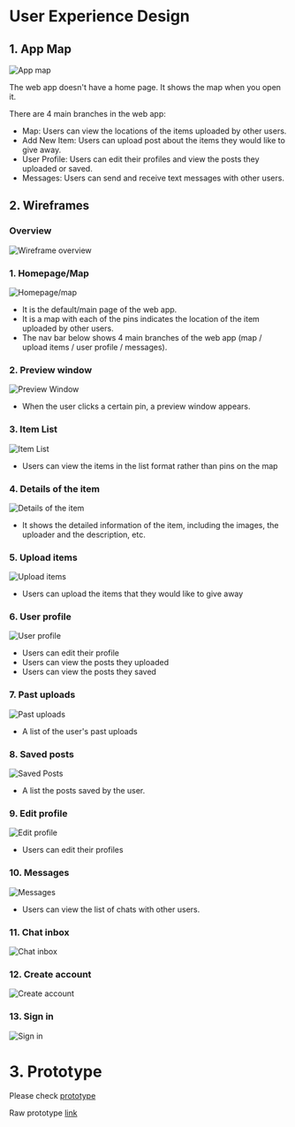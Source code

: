 # User Experience Design

## 1. App Map
![App map](ux-design/appmap/appmap.png)

The web app doesn't have a home page. It shows the map when you open it.

There are 4 main branches in the web app:
- Map: Users can view the locations of the items uploaded by other users.
- Add New Item: Users can upload post about the items they would like to give away.
- User Profile: Users can edit their profiles and view the posts they uploaded or saved.
- Messages: Users can send and receive text messages with other users.

## 2. Wireframes
### Overview
![Wireframe overview](ux-design/wireframes/wireframe.png)



### 1. Homepage/Map

![Homepage/map](ux-design/wireframes/Map.png)
- It is the default/main page of the web app.
- It is a map with each of the pins indicates the location of the item uploaded by other users.
- The nav bar below shows 4 main branches of the web app (map / upload items / user profile / messages).

### 2. Preview window
![Preview Window](ux-design/wireframes/PreviewWindow.png)
- When the user clicks a certain pin, a preview window appears.

### 3. Item List
![Item List](ux-design/wireframes/List.png)
- Users can view the items in the list format rather than pins on the map

### 4. Details of the item
![Details of the item](ux-design/wireframes/ItemDetails.png)
- It shows the detailed information of the item, including the images, the uploader and the description, etc.

### 5. Upload items
![Upload items](ux-design/wireframes/UploadItem.png)
- Users can upload the items that they would like to give away

### 6. User profile
![User profile](ux-design/wireframes/UserProfile.png)
- Users can edit their profile
- Users can view the posts they uploaded
- Users can view the posts they saved

### 7. Past uploads
![Past uploads](ux-design/wireframes/PastUploads.png)
- A list of the user's past uploads

### 8. Saved posts
![Saved Posts](ux-design/wireframes/SavedPosts.png)
- A list the posts saved by the user.

### 9. Edit profile
![Edit profile](ux-design/wireframes/EditProfile.png)
- Users can edit their profiles

### 10. Messages
![Messages](ux-design/wireframes/Messages.png)
- Users can view the list of chats with other users.

### 11. Chat inbox
![Chat inbox](ux-design/wireframes/ChatInbox.png)

### 12. Create account
![Create account](ux-design/wireframes/CreateAccount.png)
### 13. Sign in
![Sign in](ux-design/wireframes/Sign-In.png)


# 3. Prototype
Please check [prototype](https://www.figma.com/proto/Ux0FloKCoQX1PC741yCRVs/Mobile-Application?page-id=0%3A1&node-id=5%3A2&viewport=378%2C318%2C0.18&scaling=scale-down&starting-point-node-id=5%3A2)

Raw prototype [link](ux-design/prototype/prototype.fig)
